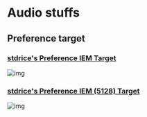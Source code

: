# Audio stuffs
## Preference target
### [stdrice's Preference IEM Target](stdrice%20Preference%20IEM.txt)
![img](https://i.imgur.com/qTqqy0r.png)

### [stdrice's Preference IEM (5128) Target ](stdrice%20Preference%20IEM%20(5128).txt)
![img](https://i.imgur.com/53nnYR0.png)
